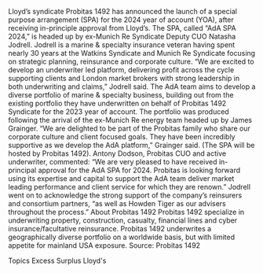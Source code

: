 Lloyd’s syndicate Probitas 1492 has announced the launch of a special purpose arrangement (SPA) for the 2024 year of account (YOA), after receiving in-principle approval from Lloyd’s.
The SPA, called “AdA SPA 2024,” is headed up by ex-Munich Re Syndicate Deputy CUO Natasha Jodrell. Jodrell is a marine & specialty insurance veteran having spent nearly 30 years at the Watkins Syndicate and Munich Re Syndicate focusing on strategic planning, reinsurance and corporate culture.
“We are excited to develop an underwriter led platform, delivering profit across the cycle supporting clients and London market brokers with strong leadership in both underwriting and claims,” Jodrell said.
The AdA team aims to develop a diverse portfolio of marine & specialty business, building out from the existing portfolio they have underwritten on behalf of Probitas 1492 Syndicate for the 2023 year of account. The portfolio was produced following the arrival of the ex-Munich Re energy team headed up by James Grainger.
“We are delighted to be part of the Probitas family who share our corporate culture and client focused goals. They have been incredibly supportive as we develop the AdA platform,” Grainger said. (The SPA will be hosted by Probitas 1492).
Antony Dodson, Probitas CUO and active underwriter, commented: “We are very pleased to have received in-principal approval for the AdA SPA for 2024. Probitas is looking forward using its expertise and capital to support the AdA team deliver market leading performance and client service for which they are renown.”
Jodrell went on to acknowledge the strong support of the company’s reinsurers and consortium partners, “as well as Howden Tiger as our advisers throughout the process.”
About Probitas 1492
Probitas 1492 specialize in underwriting property, construction, casualty, financial lines and cyber insurance/facultative reinsurance. Probitas 1492 underwrites a geographically diverse portfolio on a worldwide basis, but with limited appetite for mainland USA exposure.
Source: Probitas 1492

Topics
Excess Surplus
Lloyd's
